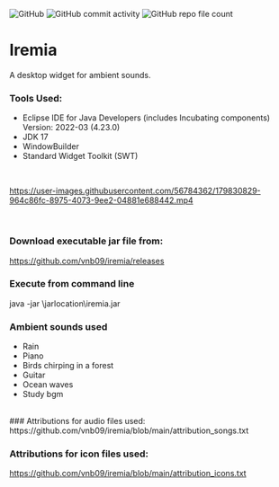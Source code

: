 ![GitHub](https://img.shields.io/github/license/vnb09/iremia)                  ![GitHub commit activity](https://img.shields.io/github/commit-activity/w/vnb09/iremia)                  ![GitHub repo file count](https://img.shields.io/github/directory-file-count/vnb09/iremia) 
# Iremia                    

A desktop widget for ambient sounds.<br>

### Tools Used:
* Eclipse IDE for Java Developers (includes Incubating components) Version: 2022-03 (4.23.0)
* JDK 17
* WindowBuilder
* Standard Widget Toolkit (SWT)
<br>

https://user-images.githubusercontent.com/56784362/179830829-964c86fc-8975-4073-9ee2-04881e688442.mp4

<br>

### Download executable jar file from:
https://github.com/vnb09/iremia/releases 
<br>
### Execute from command line
java -jar \jarlocation\iremia.jar
<br>
### Ambient sounds used
* Rain 
* Piano
* Birds chirping in a forest
* Guitar
* Ocean waves
* Study bgm
<br>
### Attributions for audio files used: 
https://github.com/vnb09/iremia/blob/main/attribution_songs.txt  <br>

### Attributions for icon files used:
https://github.com/vnb09/iremia/blob/main/attribution_icons.txt
<br>

